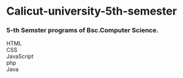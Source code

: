 # Calicut-university-5th-semester

<h3>5-th Semster programs of Bsc.Computer Science.<br></h3>

HTML<br>
CSS<br>
JavaScript<br>
php<br>
Java

